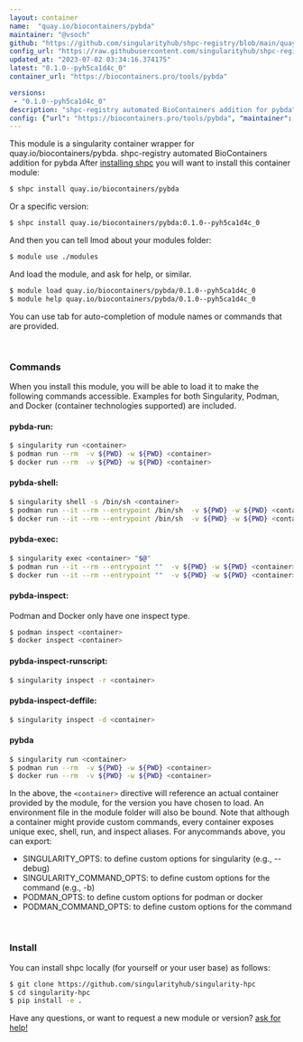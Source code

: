 ```yaml
---
layout: container
name:  "quay.io/biocontainers/pybda"
maintainer: "@vsoch"
github: "https://github.com/singularityhub/shpc-registry/blob/main/quay.io/biocontainers/pybda/container.yaml"
config_url: "https://raw.githubusercontent.com/singularityhub/shpc-registry/main/quay.io/biocontainers/pybda/container.yaml"
updated_at: "2023-07-02 03:34:16.374175"
latest: "0.1.0--pyh5ca1d4c_0"
container_url: "https://biocontainers.pro/tools/pybda"

versions:
 - "0.1.0--pyh5ca1d4c_0"
description: "shpc-registry automated BioContainers addition for pybda"
config: {"url": "https://biocontainers.pro/tools/pybda", "maintainer": "@vsoch", "description": "shpc-registry automated BioContainers addition for pybda", "latest": {"0.1.0--pyh5ca1d4c_0": "sha256:39d424cca4529437c99a5fbab56a79037a48ae91733914729eaf5f12188edcdc"}, "tags": {"0.1.0--pyh5ca1d4c_0": "sha256:39d424cca4529437c99a5fbab56a79037a48ae91733914729eaf5f12188edcdc"}, "docker": "quay.io/biocontainers/pybda"}
---
```


This module is a singularity container wrapper for quay.io/biocontainers/pybda.
shpc-registry automated BioContainers addition for pybda
After [installing shpc](#install) you will want to install this container module:


```bash
$ shpc install quay.io/biocontainers/pybda
```

Or a specific version:

```bash
$ shpc install quay.io/biocontainers/pybda:0.1.0--pyh5ca1d4c_0
```

And then you can tell lmod about your modules folder:

```bash
$ module use ./modules
```

And load the module, and ask for help, or similar.

```bash
$ module load quay.io/biocontainers/pybda/0.1.0--pyh5ca1d4c_0
$ module help quay.io/biocontainers/pybda/0.1.0--pyh5ca1d4c_0
```

You can use tab for auto-completion of module names or commands that are provided.

<br>

### Commands

When you install this module, you will be able to load it to make the following commands accessible.
Examples for both Singularity, Podman, and Docker (container technologies supported) are included.

#### pybda-run:

```bash
$ singularity run <container>
$ podman run --rm  -v ${PWD} -w ${PWD} <container>
$ docker run --rm  -v ${PWD} -w ${PWD} <container>
```

#### pybda-shell:

```bash
$ singularity shell -s /bin/sh <container>
$ podman run --it --rm --entrypoint /bin/sh  -v ${PWD} -w ${PWD} <container>
$ docker run --it --rm --entrypoint /bin/sh  -v ${PWD} -w ${PWD} <container>
```

#### pybda-exec:

```bash
$ singularity exec <container> "$@"
$ podman run --it --rm --entrypoint ""  -v ${PWD} -w ${PWD} <container> "$@"
$ docker run --it --rm --entrypoint ""  -v ${PWD} -w ${PWD} <container> "$@"
```

#### pybda-inspect:

Podman and Docker only have one inspect type.

```bash
$ podman inspect <container>
$ docker inspect <container>
```

#### pybda-inspect-runscript:

```bash
$ singularity inspect -r <container>
```

#### pybda-inspect-deffile:

```bash
$ singularity inspect -d <container>
```



#### pybda

```bash
$ singularity run <container>
$ podman run --rm  -v ${PWD} -w ${PWD} <container>
$ docker run --rm  -v ${PWD} -w ${PWD} <container>
```


In the above, the `<container>` directive will reference an actual container provided
by the module, for the version you have chosen to load. An environment file in the
module folder will also be bound. Note that although a container
might provide custom commands, every container exposes unique exec, shell, run, and
inspect aliases. For anycommands above, you can export:

 - SINGULARITY_OPTS: to define custom options for singularity (e.g., --debug)
 - SINGULARITY_COMMAND_OPTS: to define custom options for the command (e.g., -b)
 - PODMAN_OPTS: to define custom options for podman or docker
 - PODMAN_COMMAND_OPTS: to define custom options for the command

<br>

### Install

You can install shpc locally (for yourself or your user base) as follows:

```bash
$ git clone https://github.com/singularityhub/singularity-hpc
$ cd singularity-hpc
$ pip install -e .
```

Have any questions, or want to request a new module or version? [ask for help!](https://github.com/singularityhub/singularity-hpc/issues)